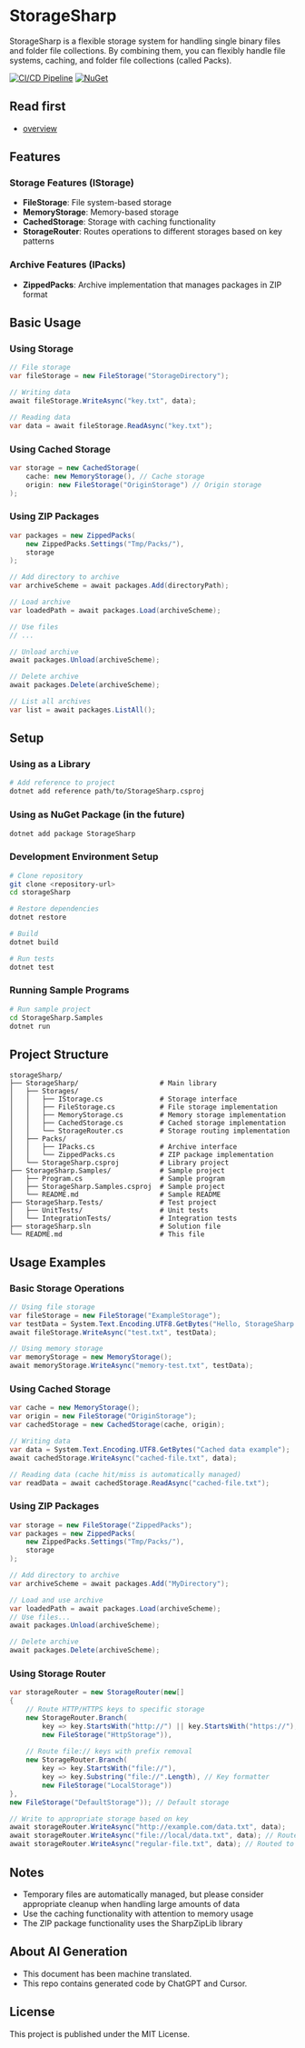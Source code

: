 # StorageSharp

StorageSharp is a flexible storage system for handling single binary files and folder file collections. By combining them, you can flexibly handle file systems, caching, and folder file collections (called Packs).

[![CI/CD Pipeline](https://github.com/uisawara/storageSharp/actions/workflows/ci.yml/badge.svg)](https://github.com/uisawara/storageSharp/actions/workflows/ci.yml)
[![NuGet](https://img.shields.io/nuget/v/Mmzkworks.StorageSharp.svg)](https://www.nuget.org/packages/Mmzkworks.StorageSharp/)

## Read first

- [overview](./Documents/overview.md)

## Features

### Storage Features (IStorage)

- **FileStorage**: File system-based storage
- **MemoryStorage**: Memory-based storage
- **CachedStorage**: Storage with caching functionality
- **StorageRouter**: Routes operations to different storages based on key patterns

### Archive Features (IPacks)

- **ZippedPacks**: Archive implementation that manages packages in ZIP format

## Basic Usage

### Using Storage

```csharp
// File storage
var fileStorage = new FileStorage("StorageDirectory");

// Writing data
await fileStorage.WriteAsync("key.txt", data);

// Reading data
var data = await fileStorage.ReadAsync("key.txt");
```

### Using Cached Storage

```csharp
var storage = new CachedStorage(
    cache: new MemoryStorage(), // Cache storage
    origin: new FileStorage("OriginStorage") // Origin storage
);
```

### Using ZIP Packages

```csharp
var packages = new ZippedPacks(
    new ZippedPacks.Settings("Tmp/Packs/"),
    storage
);

// Add directory to archive
var archiveScheme = await packages.Add(directoryPath);

// Load archive
var loadedPath = await packages.Load(archiveScheme);

// Use files
// ...

// Unload archive
await packages.Unload(archiveScheme);

// Delete archive
await packages.Delete(archiveScheme);

// List all archives
var list = await packages.ListAll();
```

## Setup

### Using as a Library

```bash
# Add reference to project
dotnet add reference path/to/StorageSharp.csproj
```

### Using as NuGet Package (in the future)

```bash
dotnet add package StorageSharp
```

### Development Environment Setup

```bash
# Clone repository
git clone <repository-url>
cd storageSharp

# Restore dependencies
dotnet restore

# Build
dotnet build

# Run tests
dotnet test
```

### Running Sample Programs

```bash
# Run sample project
cd StorageSharp.Samples
dotnet run
```

## Project Structure

```
storageSharp/
├── StorageSharp/                    # Main library
│   ├── Storages/
│   │   ├── IStorage.cs              # Storage interface
│   │   ├── FileStorage.cs           # File storage implementation
│   │   ├── MemoryStorage.cs         # Memory storage implementation
│   │   ├── CachedStorage.cs         # Cached storage implementation
│   │   └── StorageRouter.cs         # Storage routing implementation
│   ├── Packs/
│   │   ├── IPacks.cs                # Archive interface
│   │   └── ZippedPacks.cs           # ZIP package implementation
│   └── StorageSharp.csproj          # Library project
├── StorageSharp.Samples/            # Sample project
│   ├── Program.cs                   # Sample program
│   ├── StorageSharp.Samples.csproj  # Sample project
│   └── README.md                    # Sample README
├── StorageSharp.Tests/              # Test project
│   ├── UnitTests/                   # Unit tests
│   └── IntegrationTests/            # Integration tests
├── storageSharp.sln                 # Solution file
└── README.md                        # This file
```

## Usage Examples

### Basic Storage Operations

```csharp
// Using file storage
var fileStorage = new FileStorage("ExampleStorage");
var testData = System.Text.Encoding.UTF8.GetBytes("Hello, StorageSharp!");
await fileStorage.WriteAsync("test.txt", testData);

// Using memory storage
var memoryStorage = new MemoryStorage();
await memoryStorage.WriteAsync("memory-test.txt", testData);
```

### Using Cached Storage

```csharp
var cache = new MemoryStorage();
var origin = new FileStorage("OriginStorage");
var cachedStorage = new CachedStorage(cache, origin);

// Writing data
var data = System.Text.Encoding.UTF8.GetBytes("Cached data example");
await cachedStorage.WriteAsync("cached-file.txt", data);

// Reading data (cache hit/miss is automatically managed)
var readData = await cachedStorage.ReadAsync("cached-file.txt");
```

### Using ZIP Packages

```csharp
var storage = new FileStorage("ZippedPacks");
var packages = new ZippedPacks(
    new ZippedPacks.Settings("Tmp/Packs/"),
    storage
);

// Add directory to archive
var archiveScheme = await packages.Add("MyDirectory");

// Load and use archive
var loadedPath = await packages.Load(archiveScheme);
// Use files...
await packages.Unload(archiveScheme);

// Delete archive
await packages.Delete(archiveScheme);
```

### Using Storage Router

```csharp
var storageRouter = new StorageRouter(new[]
{
    // Route HTTP/HTTPS keys to specific storage
    new StorageRouter.Branch(
        key => key.StartsWith("http://") || key.StartsWith("https://"),
        new FileStorage("HttpStorage")),
    
    // Route file:// keys with prefix removal
    new StorageRouter.Branch(
        key => key.StartsWith("file://"),
        key => key.Substring("file://".Length), // Key formatter
        new FileStorage("LocalStorage"))
},
new FileStorage("DefaultStorage")); // Default storage

// Write to appropriate storage based on key
await storageRouter.WriteAsync("http://example.com/data.txt", data);
await storageRouter.WriteAsync("file://local/data.txt", data); // Routed to LocalStorage with key "local/data.txt"
await storageRouter.WriteAsync("regular-file.txt", data); // Routed to DefaultStorage
```

## Notes

- Temporary files are automatically managed, but please consider appropriate cleanup when handling large amounts of data
- Use the caching functionality with attention to memory usage
- The ZIP package functionality uses the SharpZipLib library

## About AI Generation

- This document has been machine translated.
- This repo contains generated code by ChatGPT and Cursor.

## License

This project is published under the MIT License. 
